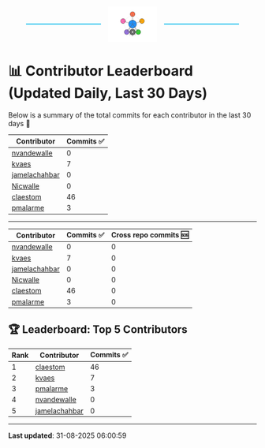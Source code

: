<p align="center">
  <span style="display: inline-block; width: 30%; border-top: 2px solid #1bbfed; vertical-align: middle;"></span>
  <img src="../logo/belengexplogo.png" alt="Innersource Logo" style="width:20%; vertical-align: middle; margin: 0 10px;" />
  <span style="display: inline-block; width: 30%; border-top: 2px solid #1bbfed; vertical-align: middle;"></span>
</p> 

# 📊 Contributor Leaderboard (Updated Daily, Last 30 Days)

Below is a summary of the total commits for each contributor in the last 30 days 🚀

| Contributor  | Commits ✅ | 
|-------------| --------|
| [nvandewalle](https://github.com/nvandewalle) | 0 | 
| [kvaes](https://github.com/kvaes) | 7 | 
| [jamelachahbar](https://github.com/jamelachahbar) | 0 | 
| [Nicwalle](https://github.com/Nicwalle) | 0 | 
| [claestom](https://github.com/claestom) | 46 | 
| [pmalarme](https://github.com/pmalarme) | 3 | 

----

| Contributor  | Commits ✅ | Cross  repo commits 🆘 |
|-------------| --------| --------|
| [nvandewalle](https://github.com/nvandewalle) | 0 | 0 | 
| [kvaes](https://github.com/kvaes) | 7 | 0 | 
| [jamelachahbar](https://github.com/jamelachahbar) | 0 | 0 | 
| [Nicwalle](https://github.com/Nicwalle) | 0 | 0 | 
| [claestom](https://github.com/claestom) | 46 | 0 | 
| [pmalarme](https://github.com/pmalarme) | 3 | 0 | 

## 🏆 Leaderboard: Top 5 Contributors 

| Rank | Contributor | Commits ✅ |
|------|-------------|---------|
| 1 | [claestom](https://github.com/claestom) | 46 |
| 2 | [kvaes](https://github.com/kvaes) | 7 |
| 3 | [pmalarme](https://github.com/pmalarme) | 3 |
| 4 | [nvandewalle](https://github.com/nvandewalle) | 0 |
| 5 | [jamelachahbar](https://github.com/jamelachahbar) | 0 |

----

**Last updated**: 31-08-2025 06:00:59